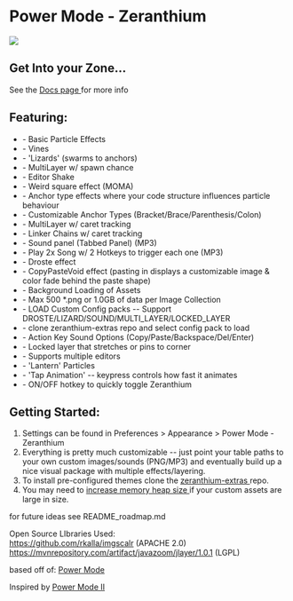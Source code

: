 <h1>Power Mode - Zeranthium </h1>

<img src="https://user-images.githubusercontent.com/296551/63473991-68b52400-c445-11e9-84dc-e2e5269729d8.png" />
<h2> Get Into your Zone... </h2>

<p> See the <a href="https://cschar.github.io/power-mode-zeranthium/"> Docs page </a> for more info </p>

<h2>Featuring:</h2>
<ul>

<li>- Basic Particle Effects </li>
<li>- Vines </li>
<li>- 'Lizards' (swarms to anchors)</li>
<li>- MultiLayer w/ spawn chance</li>
<li>- Editor Shake </li>
<li>- Weird square effect (MOMA)</li>
<li>- Anchor type effects where your code structure influences particle behaviour</li>
<li>- Customizable Anchor Types (Bracket/Brace/Parenthesis/Colon)</li>
<li>- MultiLayer w/ caret tracking</li>
<li>- Linker Chains w/ caret tracking</li>
<li>- Sound panel (Tabbed Panel)  (MP3)</li>
<li>- Play 2x Song w/ 2 Hotkeys to trigger each one (MP3)</li>
<li>- Droste effect</li>
<li>- CopyPasteVoid effect (pasting in displays a customizable image & color fade behind the paste shape)</li>
<li>- Background Loading of Assets</li>
<li>- Max 500 *.png or 1.0GB of data per Image Collection</li>
<li>- LOAD Custom Config packs -- Support DROSTE/LIZARD/SOUND/MULTI_LAYER/LOCKED_LAYER</li>
<li>- clone zeranthium-extras repo and select config pack to load</li>
<li>- Action Key Sound Options (Copy/Paste/Backspace/Del/Enter)</li>
<li>- Locked layer that stretches or pins to corner</li>
<li>- Supports multiple editors</li>
<li>- 'Lantern' Particles</li>
<li>- 'Tap Animation' -- keypress controls how fast it animates</li>
<li>- ON/OFF hotkey to quickly toggle Zeranthium</li>

</ul>
<h2>Getting Started: </h2>
<ol>
    <li> Settings can be found in Preferences > Appearance > Power Mode - Zeranthium </li>
    <li> Everything is pretty much customizable -- just point your table paths to your own custom images/sounds (PNG/MP3)
     and eventually build up a nice visual package with multiple effects/layering. </li>
    <li> To install pre-configured themes clone the
        <a href="https://github.com/cschar/zeranthium-extras"> zeranthium-extras </a> repo.
    </li>
    <li> You may need to 
         <a href="https://www.jetbrains.com/help/idea/increasing-memory-heap.html"> increase memory heap size </a> 
         if your custom assets are large in size.
    </li>
</ol>




for future ideas see README_roadmap.md





Open Source LIbraries Used: \
https://github.com/rkalla/imgscalr  (APACHE 2.0)\
https://mvnrepository.com/artifact/javazoom/jlayer/1.0.1 (LGPL)

<p> based off of: <a href="https://github.com/baptistemesta/power-mode-intellij-plugin"> Power Mode</a> </p>
<p> Inspired by <a href="https://github.com/axaluss/power-mode-intellij-plugin">Power Mode II </a> </p>

